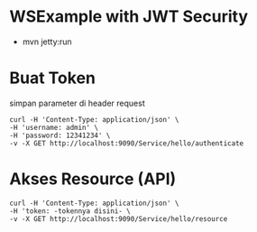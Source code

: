 # WSExample with JWT Security

- mvn jetty:run

# Buat Token
simpan parameter di header request

```
curl -H 'Content-Type: application/json' \
-H 'username: admin' \
-H 'password: 12341234' \
-v -X GET http://localhost:9090/Service/hello/authenticate

```

# Akses Resource (API)

```
curl -H 'Content-Type: application/json' \
-H 'token: -tokennya disini- \
-v -X GET http://localhost:9090/Service/hello/resource

```
